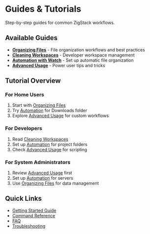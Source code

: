 # Guides & Tutorials

Step-by-step guides for common ZigStack workflows.

## Available Guides

- **[Organizing Files](organizing-files.md)** - File organization workflows and best practices
- **[Cleaning Workspaces](cleaning-workspaces.md)** - Developer workspace management
- **[Automation with Watch](automation.md)** - Set up automatic file organization
- **[Advanced Usage](advanced-usage.md)** - Power user tips and tricks

## Tutorial Overview

### For Home Users
1. Start with [Organizing Files](organizing-files.md)
2. Try [Automation](automation.md) for Downloads folder
3. Explore [Advanced Usage](advanced-usage.md) for custom workflows

### For Developers
1. Read [Cleaning Workspaces](cleaning-workspaces.md)
2. Set up [Automation](automation.md) for project folders
3. Check [Advanced Usage](advanced-usage.md) for scripting

### For System Administrators
1. Review [Advanced Usage](advanced-usage.md) first
2. Set up [Automation](automation.md) for servers
3. Use [Organizing Files](organizing-files.md) for data management

## Quick Links

- [Getting Started Guide](../getting-started.md)
- [Command Reference](../commands/)
- [FAQ](../FAQ.md)
- [Troubleshooting](../troubleshooting.md)
